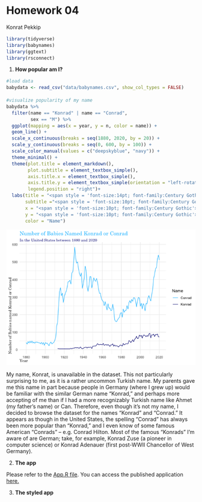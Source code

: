Homework 04
================
Konrat Pekkip

``` r
library(tidyverse)
library(babynames)
library(ggtext)
library(rsconnect)
```

1.  **How popular am I?**

``` r
#load data
babydata <- read_csv("data/babynames.csv", show_col_types = FALSE)

#visualize popularity of my name
babydata %>%
  filter(name == "Konrad" | name == "Conrad",
         sex == "M") %>%
  ggplot(mapping = aes(x = year, y = n, color = name)) +
  geom_line() +
  scale_x_continuous(breaks = seq(1880, 2020, by = 20)) +
  scale_y_continuous(breaks = seq(0, 600, by = 100)) +
  scale_color_manual(values = c("deepskyblue", "navy")) +
  theme_minimal() +
  theme(plot.title = element_markdown(),
        plot.subtitle = element_textbox_simple(),
        axis.title.x = element_textbox_simple(),
        axis.title.y = element_textbox_simple(orientation = "left-rotated"),
        legend.position = "right")+
  labs(title = "<span style = 'font-size:14pt; font-family:Century Gothic; color:deepskyblue'>Number of Babies Named Konrad or Conrad</span>",
       subtitle ="<span style = 'font-size:10pt; font-family:Century Gothic; color:navy'>In the United States between 1880 and 2020</span>",
       x = "<span style = 'font-size:10pt; font-family:Century Gothic'>Year</span>",
       y = "<span style = 'font-size:10pt; font-family:Century Gothic'>Number of Babies named Konrad or Conrad</span>",
       color = "Name")
```

![](homework-04_files/figure-gfm/exercise-1-1.png)<!-- -->

My name, Konrat, is unavailable in the dataset. This not particularly
surprising to me, as it is a rather uncommon Turkish name. My parents
gave me this name in part because people in Germany (where I grew up)
would be familiar with the similar German name “Konrad,” and perhaps
more accepting of me than if I had a more recognizably Turkish name like
Ahmet (my father’s name) or Can. Therefore, even though it’s not my
name, I decided to browse the dataset for the names “Konrad” and
“Conrad.” It appears as though in the United States, the spelling
“Conrad” has always been more popular than “Konrad,” and I even know of
some famous American “Conrads” – e.g. Conrad Hilton. Most of the famous
“Konrads” I’m aware of are German; take, for example, Konrad Zuse (a
pioneer in computer science) or Konrad Adenauer (first post-WWII
Chancellor of West Germany).

2.  **The app**

Please refer to the [App.R file](app1/app.R). You can access the
published application
[here.](https://kornpat.shinyapps.io/name-popularity-checker/)

3.  **The styled app**
